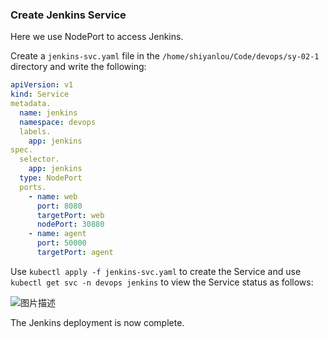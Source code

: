 ### Create Jenkins Service

Here we use NodePort to access Jenkins.

Create a `jenkins-svc.yaml` file in the `/home/shiyanlou/Code/devops/sy-02-1` directory and write the following:

```yaml
apiVersion: v1
kind: Service
metadata.
  name: jenkins
  namespace: devops
  labels.
    app: jenkins
spec.
  selector.
    app: jenkins
  type: NodePort
  ports.
    - name: web
      port: 8080
      targetPort: web
      nodePort: 30880
    - name: agent
      port: 50000
      targetPort: agent
```

Use `kubectl apply -f jenkins-svc.yaml` to create the Service and use `kubectl get svc -n devops jenkins` to view the Service status as follows:

![图片描述](https://doc.shiyanlou.com/courses/10022/2123746/bbea3f472ae8a3ae7487aa3b7c422515-0/wm)

The Jenkins deployment is now complete.
